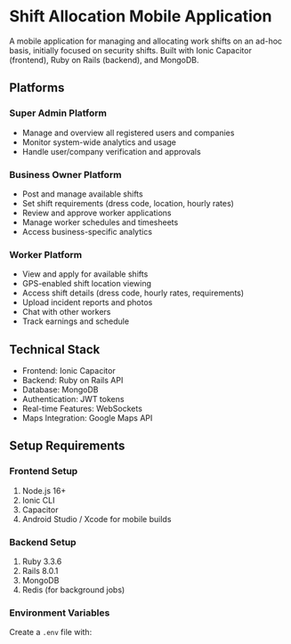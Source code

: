 # Shift Allocation Mobile Application

A mobile application for managing and allocating work shifts on an ad-hoc basis, initially focused on security shifts. Built with Ionic Capacitor (frontend), Ruby on Rails (backend), and MongoDB.

## Platforms

### Super Admin Platform
- Manage and overview all registered users and companies
- Monitor system-wide analytics and usage
- Handle user/company verification and approvals

### Business Owner Platform  
- Post and manage available shifts
- Set shift requirements (dress code, location, hourly rates)
- Review and approve worker applications
- Manage worker schedules and timesheets
- Access business-specific analytics

### Worker Platform
- View and apply for available shifts 
- GPS-enabled shift location viewing
- Access shift details (dress code, hourly rates, requirements)
- Upload incident reports and photos
- Chat with other workers
- Track earnings and schedule

## Technical Stack

- Frontend: Ionic Capacitor
- Backend: Ruby on Rails API
- Database: MongoDB
- Authentication: JWT tokens
- Real-time Features: WebSockets
- Maps Integration: Google Maps API

## Setup Requirements

### Frontend Setup
1. Node.js 16+
2. Ionic CLI
3. Capacitor
4. Android Studio / Xcode for mobile builds

### Backend Setup
1. Ruby 3.3.6
2. Rails 8.0.1
3. MongoDB
4. Redis (for background jobs)

### Environment Variables
Create a `.env` file with:
